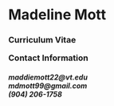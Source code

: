 # Madeline Mott
<h3> Curriculum Vitae

Contact Information <br>
<h5> maddiemott22@vt.edu <br>
mdmott99@gmail.com <br>
(904) 206-1758 <br>
